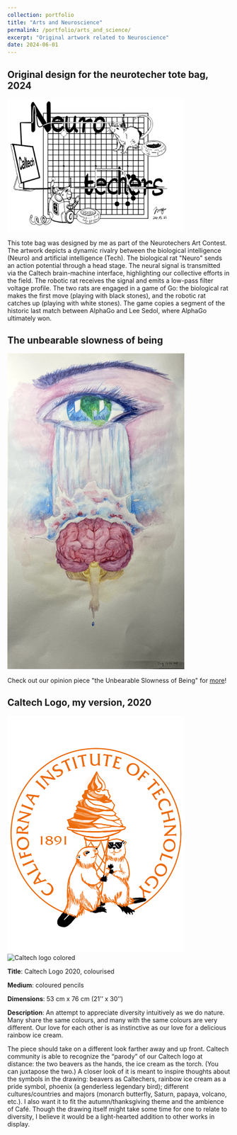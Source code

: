 ```yaml
---
collection: portfolio
title: "Arts and Neuroscience"
permalink: /portfolio/arts_and_science/
excerpt: "Original artwork related to Neuroscience"
date: 2024-06-01
---
```


Original design for the neurotecher tote bag, 2024
------

<img src="/images/neurotech.jpeg" alt="Neurotech Image" style="width: 400px; height: auto;">

This tote bag was designed by me as part of the Neurotechers Art Contest. The artwork depicts a dynamic rivalry between the biological intelligence (Neuro) and artificial intelligence (Tech). The biological rat "Neuro" sends an action potential through a head stage. The neural signal is transmitted via the Caltech brain-machine interface, highlighting our collective efforts in the field. The robotic rat receives the signal and emits a low-pass filter voltage profile. The two rats are engaged in a game of Go: the biological rat makes the first move (playing with black stones), and the robotic rat catches up (playing with white stones). The game copies a segment of the historic last match between AlphaGo and Lee Sedol, where AlphaGo ultimately won.

The unbearable slowness of being
------

<img src="/images/slowness.jpg" alt="The Unbearable Slowness of Being" style="width: 400px; height: auto;">

Check out our opinion piece "the Unbearable Slowness of Being" for [more](https://jieyusz.github.io/publication/2024_zheng_slowness)! 


Caltech Logo, my version, 2020
------
<img src="/images/Caltech_logo.png" alt="Caltech logo digital" style="width: 400px; height: auto;">


<img src="/images/Close_up.jpeg" alt="Caltech logo colored" style="width: 400px; height: auto;">

**Title**: Caltech Logo 2020, colourised

**Medium**: coloured pencils

**Dimensions**: 53 cm x 76 cm (21’’ x 30’’)
 
**Description**: An attempt to appreciate diversity intuitively as we do nature. Many share the same colours, and many with the same colours are very different. Our love for each other is as instinctive as our love for a delicious rainbow ice cream.
 

The piece should take on a different look farther away and up front. Caltech community is able to recognize the “parody” of our Caltech logo at distance: the two beavers as the hands, the ice cream as the torch. (You can juxtapose the two.) A closer look of it is meant to inspire thoughts about the symbols in the drawing: beavers as Caltechers, rainbow ice cream as a pride symbol, phoenix (a genderless legendary bird); different cultures/countries and majors (monarch butterfly, Saturn, papaya, volcano, etc.). I also want it to fit the autumn/thanksgiving theme and the ambience of Café. Though the drawing itself might take some time for one to relate to diversity, I believe it would be a light-hearted addition to other works in display.